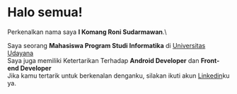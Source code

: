 # Halo semua! 

Perkenalkan nama saya **I Komang Roni Sudarmawan**.\

  Saya seorang **Mahasiswa Program Studi Informatika** di [Universitas Udayana](https://www.unud.ac.id/)\
  Saya juga memiliki Ketertarikan Terhadap **Android Developer** dan **Front-end Developer** \
  Jika kamu tertarik untuk berkenalan denganku, silakan ikuti akun [Linkedin](www.linkedin.com/in/ronisudarmawan)ku ya.
